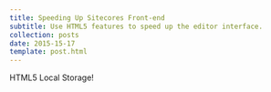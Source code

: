 ```yaml
---
title: Speeding Up Sitecores Front-end
subtitle: Use HTML5 features to speed up the editor interface.
collection: posts
date: 2015-15-17
template: post.html
---
```


HTML5 Local Storage!
